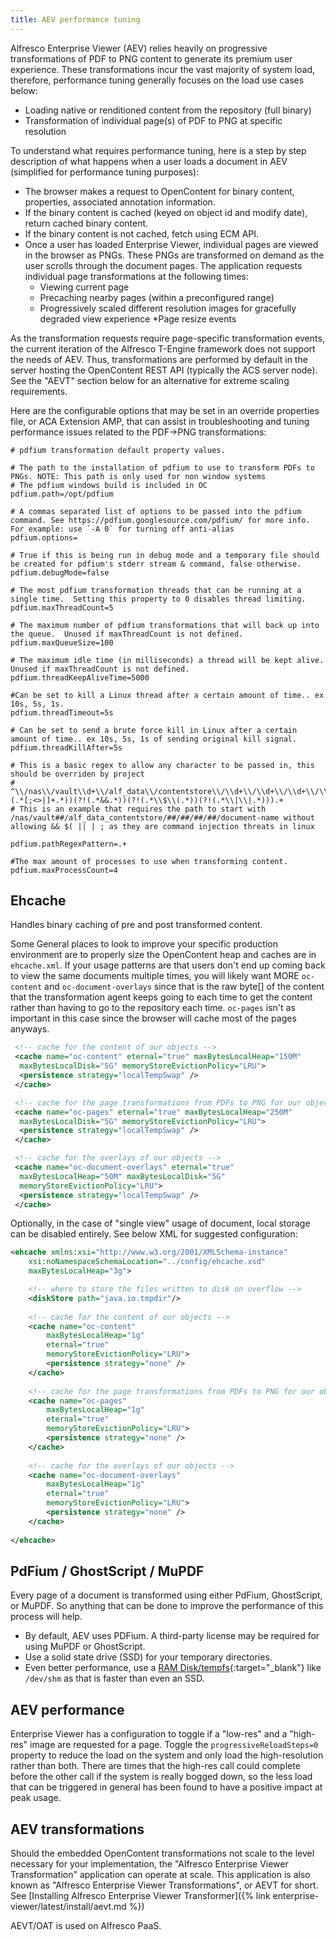 ```yaml
---
title: AEV performance tuning
---
```


Alfresco Enterprise Viewer (AEV) relies heavily on progressive transformations of PDF to PNG content to generate its premium user experience. These transformations incur the vast majority of system load, therefore, performance tuning generally focuses on the load use cases below:

* Loading native or renditioned content from the repository (full binary)
* Transformation of individual page(s) of PDF to PNG at specific resolution

To understand what requires performance tuning, here is a step by step description of what happens when a user loads a document in AEV (simplified for performance tuning purposes):

* The browser makes a request to OpenContent for binary content, properties, associated annotation information.
* If the binary content is cached (keyed on object id and modify date), return cached binary content.
* If the binary content is not cached, fetch using ECM API.
* Once a user has loaded Enterprise Viewer, individual pages are viewed in the browser as PNGs. These PNGs are transformed on demand as the user scrolls through the document pages. The application requests individual page transformations at the following times:
  * Viewing current page
  * Precaching nearby pages (within a preconfigured range)
  * Progressively scaled different resolution images for gracefully degraded view experience
  *Page resize events

As the transformation requests require page-specific transformation events, the current iteration of the Alfresco T-Engine framework does not support the needs of AEV. Thus, transformations are performed by default in the server hosting the OpenContent REST API (typically the ACS server node). See the "AEVT" section below for an alternative for extreme scaling requirements.

Here are the configurable options that may be set in an override properties file, or ACA Extension AMP, that can assist in troubleshooting and tuning performance issues related to the PDF->PNG transformations:

```text
# pdfium transformation default property values.

# The path to the installation of pdfium to use to transform PDFs to PNGs. NOTE: This path is only used for non window systems
# The pdfium windows build is included in OC
pdfium.path=/opt/pdfium

# A commas separated list of options to be passed into the pdfium command. See https://pdfium.googlesource.com/pdfium/ for more info.  For example: use `-A 0` for turning off anti-alias
pdfium.options=

# True if this is being run in debug mode and a temporary file should be created for pdfium's stderr stream & command, false otherwise.
pdfium.debugMode=false

# The most pdfium transformation threads that can be running at a single time.  Setting this property to 0 disables thread limiting.
pdfium.maxThreadCount=5

# The maximum number of pdfium transformations that will back up into the queue.  Unused if maxThreadCount is not defined.
pdfium.maxQueueSize=100

# The maximum idle time (in milliseconds) a thread will be kept alive. Unused if maxThreadCount is not defined.
pdfium.threadKeepAliveTime=5000

#Can be set to kill a Linux thread after a certain amount of time.. ex 10s, 5s, 1s.
pdfium.threadTimeout=5s

# Can be set to send a brute force kill in Linux after a certain amount of time.. ex 10s, 5s, 1s of sending original kill signal.
pdfium.threadKillAfter=5s

# This is a basic regex to allow any character to be passed in, this should be overriden by project
# ^\\/nas\\/vault\\d+\\/alf_data\\/contentstore\\/\\d+\\/\\d+\\/\\d+\\/\\d+\\/\\d+\\/((?!(.*[;<>|]+.*))(?!(.*&&.*))(?!(.*\\$\\(.*))(?!(.*\\|\\|.*))).+
# This is an example that requires the path to start with /nas/vault##/alf_data_contentstore/##/##/##/##/document-name without allowing && $( || | ; as they are command injection threats in linux

pdfium.pathRegexPattern=.+

#The max amount of processes to use when transforming content.
pdfium.maxProcessCount=4
```

## Ehcache

Handles binary caching of pre and post transformed content.

Some General places to look to improve your specific production environment are to properly size the OpenContent heap and caches are in `ehcache.xml`. If your usage patterns are that users don't end up coming back to view the same documents multiple times, you will likely want MORE `oc-content` and `oc-document-overlays` since that is the raw byte[] of the content that the transformation agent keeps going to each time to get the content rather than having to go to the repository each time. `oc-pages` isn't as important in this case since the browser will cache most of the pages anyways.

```xml
 <!-- cache for the content of our objects -->
 <cache name="oc-content" eternal="true" maxBytesLocalHeap="150M"
  maxBytesLocalDisk="5G" memoryStoreEvictionPolicy="LRU">
  <persistence strategy="localTempSwap" />
 </cache>

 <!-- cache for the page transformations from PDFs to PNG for our objects -->
 <cache name="oc-pages" eternal="true" maxBytesLocalHeap="250M"
  maxBytesLocalDisk="5G" memoryStoreEvictionPolicy="LRU">
  <persistence strategy="localTempSwap" />
 </cache>

 <!-- cache for the overlays of our objects -->
 <cache name="oc-document-overlays" eternal="true"
  maxBytesLocalHeap="50M" maxBytesLocalDisk="5G"
  memoryStoreEvictionPolicy="LRU">
  <persistence strategy="localTempSwap" />
 </cache>
```

Optionally, in the case of "single view" usage of document, local storage can be disabled entirely. See below XML for suggested configuration:

```xml
<ehcache xmlns:xsi="http://www.w3.org/2001/XMLSchema-instance" 
    xsi:noNamespaceSchemaLocation="../config/ehcache.xsd"
    maxBytesLocalHeap="3g">

    <!-- where to store the files written to disk on overflow -->
    <diskStore path="java.io.tmpdir"/>
    
    <!-- cache for the content of our objects -->
    <cache name="oc-content"
        maxBytesLocalHeap="1g"
        eternal="true"
        memoryStoreEvictionPolicy="LRU">
        <persistence strategy="none" />
    </cache>
    
    <!-- cache for the page transformations from PDFs to PNG for our objects -->
    <cache name="oc-pages"
        maxBytesLocalHeap="1g"
        eternal="true"
        memoryStoreEvictionPolicy="LRU">
        <persistence strategy="none" />
    </cache>
        
    <!-- cache for the overlays of our objects -->
    <cache name="oc-document-overlays"
        maxBytesLocalHeap="1g"
        eternal="true"
        memoryStoreEvictionPolicy="LRU">
        <persistence strategy="none" />
    </cache>
            
</ehcache>
```

## PdFium / GhostScript / MuPDF

Every page of a document is transformed using either PdFium, GhostScript, or MuPDF. So anything that can be done to improve the performance of this process will help.

* By default, AEV uses PDFium. A third-party license may be required for using MuPDF or GhostScript.
* Use a solid state drive (SSD) for your temporary directories.
* Even better performance, use a [RAM Disk/tempfs](https://en.wikipedia.org/wiki/Tmpfs){:target="_blank"} like `/dev/shm` as that is faster than even an SSD.

## AEV performance

Enterprise Viewer has a configuration to toggle if a "low-res" and a "high-res" image are requested for a page. Toggle the `progressiveReloadSteps=0` property to reduce the load on the system and only load the high-resolution rather than both. There are times that the high-res call could complete before the other call if the system is really bogged down, so the less load that can be triggered in general has been found to have a positive impact at peak usage.

## AEV transformations

Should the embedded OpenContent transformations not scale to the level necessary for your implementation, the "Alfresco Enterprise Viewer Transformation" application can operate at scale. This application is also known as "Alfresco Enterprise Viewer Transformations", or AEVT for short. See [Installing Alfresco Enterprise Viewer Transformer]({% link enterprise-viewer/latest/install/aevt.md %})

AEVT/OAT is used on Alfresco PaaS.
